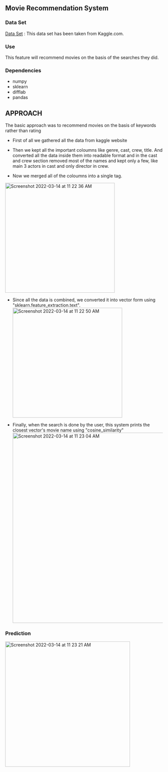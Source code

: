 ## Movie Recommendation System

### Data Set
[Data Set](https://github.com/Binal02Singh/ML-CaPsule/blob/Movie-Recommender-System/Movie-Recommender-System%20using%20python/data/movies%20(1).csv) : This data set has been taken from Kaggle.com.

### Use
This feature will recommend movies on the basis of the searches they did.


### Dependencies
- numpy
- sklearn
- difflab
- pandas

## APPROACH
The basic approach was to recommend movies on the basis of keywords rather than rating

- First of all we gathered all the data from kaggle website

- Then we kept all the important coloumns like genre, cast, crew, title.
And converted all the data inside them into readable format and in the cast and crew section removed most of the names and kept only a few, like main 3 actors in cast and only director in crew.

- Now we merged all of the coloumns into a single tag.
 <img width="350" alt="Screenshot 2022-03-14 at 11 22 36 AM" src="https://user-images.githubusercontent.com/72695669/158113146-32586f2f-7d1b-4e2a-8b2a-28352bd36b4b.png">

- Since all the data is combined, we converted it into vector form using "sklearn.feature_extraction.text".
  <img width="350" alt="Screenshot 2022-03-14 at 11 22 50 AM" src="https://user-images.githubusercontent.com/72695669/158113253-e3dd7b50-7012-4aa6-a046-fca31e377f8b.png">


- Finally, when the search is done by the user, this system prints the closest vector's movie name using "cosine_similarity"
  <img width="606" alt="Screenshot 2022-03-14 at 11 23 04 AM" src="https://user-images.githubusercontent.com/72695669/158113297-cc79389b-3335-4c9e-8218-455fc74b31bc.png">

### Prediction
<img width="399" alt="Screenshot 2022-03-14 at 11 23 21 AM" src="https://user-images.githubusercontent.com/72695669/158113320-8ee72e83-db9b-4882-aeda-12eecd7bb8e4.png">


